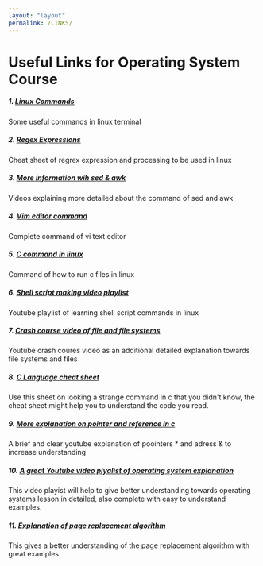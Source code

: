 ```yaml
---
layout: "layout"
permalink: /LINKS/
---
```


# Useful Links for Operating System Course

##### 1. [Linux Commands](https://www.hostinger.com/tutorials/linux-commands)
Some useful commands in linux terminal


##### 2. [Regex Expressions](https://web.mit.edu/hackl/www/lab/turkshop/slides/regex-cheatsheet.pdf)
Cheat sheet of regrex expression and processing to be used in linux


##### 3. [More information wih sed & awk](https://www.youtube.com/watch?v=ixOiOS35HYg)
Videos explaining more detailed about the command of sed and awk


##### 4. [Vim editor command](https://coderwall.com/p/adv71w/basic-vim-commands-for-getting-started)
Complete command of vi text editor 


##### 5. [C command in linux](https://www.cyberciti.biz/faq/howto-compile-and-run-c-cplusplus-code-in-linux/)
Command of how to run c files in linux


##### 6. [Shell script making video playlist](https://www.youtube.com/playlist?list=PLS1QulWo1RIYmaxcEqw5JhK3b-6rgdWO_)
Youtube playlist of learning shell script commands in linux


##### 7. [Crash course video of file and file systems](https://www.youtube.com/watch?v=KN8YgJnShPM&list=PLH2l6uzC4UEW0s7-KewFLBC1D0l6XRfye&index=22)
Youtube crash coures video as an additional detailed explanation towards file systems and files

##### 8. [C Language cheat sheet](https://developerinsider.co/c-programming-language-cheat-sheet/)
Use this sheet on looking a strange command in c that you didn't know, the cheat sheet might help you to understand the code you read.

##### 9. [More explanation on pointer and reference in c](https://www.youtube.com/watch?v=sxHng1iufQE)
A brief and clear youtube explanation of poointers * and adress & to increase understanding 

##### 10. [A great Youtube video plyalist of operating system explanation](https://www.youtube.com/watch?v=aF2uRmibwco&list=PLrjkTql3jnm9U1tSPnPQWQGIGNkUwBFv-)
This video playist will help to give better understanding towards operating systems lesson in detailed, also complete with easy to understand examples.

##### 11. [Explanation of page replacement algorithm](https://afteracademy.com/blog/what-are-the-page-replacement-algorithms)
This gives a better understanding of the page replacement algorithm with great examples.
